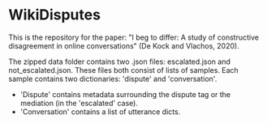 # WikiDisputes

This is the repository for the paper: "I beg to differ: A study of constructive disagreement in online conversations" (De Kock and Vlachos, 2020). 

The zipped data folder contains two .json files: escalated.json and not_escalated.json. These files both consist of lists of samples. Each sample contains two dictionaries: 'dispute' and 'conversation'.
- 'Dispute' contains metadata surrounding the dispute tag or the mediation (in the 'escalated' case).
- 'Conversation' contains a list of utterance dicts.
